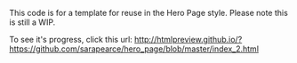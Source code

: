 This code is for a template for reuse in the Hero Page style. Please note this is still a WIP.

To see it's progress, click this url:
http://htmlpreview.github.io/?https://github.com/sarapearce/hero_page/blob/master/index_2.html
